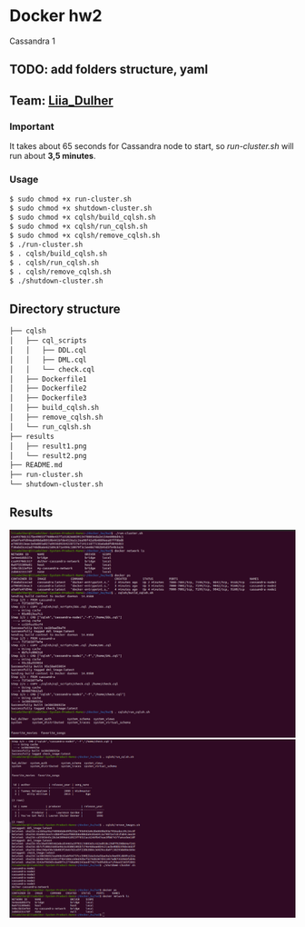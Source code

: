 # Docker hw2
Cassandra 1

## TODO: add folders structure, yaml

## Team: [Liia_Dulher](https://github.com/LiiaDulher)

### Important
It takes about 65 seconds for Cassandra node to start, so <i>run-cluster.sh</i> will run about <b>3,5 minutes</b>.

### Usage
````
$ sudo chmod +x run-cluster.sh
$ sudo chmod +x shutdown-cluster.sh
$ sudo chmod +x cqlsh/build_cqlsh.sh
$ sudo chmod +x cqlsh/run_cqlsh.sh
$ sudo chmod +x cqlsh/remove_cqlsh.sh
$ ./run-cluster.sh
$ . cqlsh/build_cqlsh.sh
$ . cqlsh/run_cqlsh.sh
$ . cqlsh/remove_cqlsh.sh
$ ./shutdown-cluster.sh
````
## Directory structure
```markdown
├── cqlsh
│   ├── cql_scripts
│   │   ├── DDL.cql
│   │   ├── DML.cql
│   │   └── check.cql
│   ├── Dockerfile1
│   ├── Dockerfile2
│   ├── Dockerfile3
│   ├── build_cqlsh.sh
│   ├── remove_cqlsh.sh
│   └── run_cqlsh.sh
├── results
│   ├── result1.png
│   └── result2.png
├── README.md
├── run-cluster.sh
└── shutdown-cluster.sh
```

## Results
![result1](./results/result1.png)
![result2](./results/result2.png)
